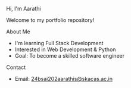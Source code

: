  Hi, I'm Aarathi 

Welcome to my portfolio repository!

 About Me
-  I'm learning Full Stack Development  
-  Interested in Web Development & Python  
- Goal: To become a skilled software engineer  

Contact
- Email: 24bsai202aarathis@skacas.ac.in 
